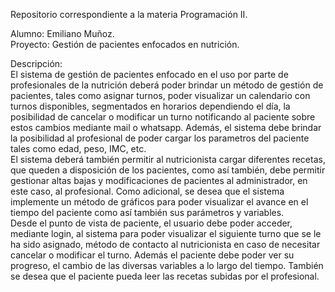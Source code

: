 Repositorio correspondiente a la materia Programación II.  
  
Alumno: Emiliano Muñoz.  
Proyecto: Gestión de pacientes enfocados en nutrición.  
  
Descripción:  
El sistema de gestión de pacientes enfocado en el uso por parte de profesionales de la nutrición deberá poder brindar un método de gestión de pacientes, tales como asignar turnos, poder visualizar un calendario con turnos disponibles, segmentados en horarios dependiendo el día, la posibilidad de cancelar o modificar un turno notificando al paciente sobre estos cambios mediante mail o whatsapp. Además, el sistema debe brindar la posibilidad al profesional de poder cargar los parametros del paciente tales como edad, peso, IMC, etc.  
El sistema deberá también permitir al nutricionista cargar diferentes recetas, que queden a disposición de los pacientes, como así también, debe permitir gestionar altas bajas y modificaciones de pacientes al administrador, en este caso, al profesional. Como adicional, se desea que el sistema implemente un método de gráficos para poder visualizar el avance en el tiempo del paciente como así también sus parámetros y variables.  
Desde el punto de vista de paciente, el usuario debe poder acceder, mediante login, al sistema para poder visualizar el siguiente turno que se le ha sido asignado, método de contacto al nutricionista en caso de necesitar cancelar o modificar el turno. Además el paciente debe poder ver su progreso, el cambio de las diversas variables a lo largo del tiempo. También se desea que el paciente pueda leer las recetas subidas por el profesional.
